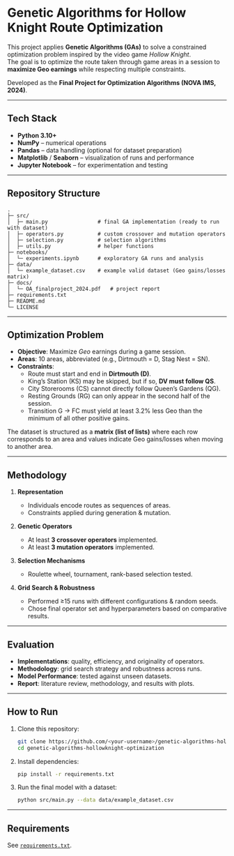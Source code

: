 # Genetic Algorithms for Hollow Knight Route Optimization

This project applies **Genetic Algorithms (GAs)** to solve a constrained optimization problem inspired by the video game *Hollow Knight*.  
The goal is to optimize the route taken through game areas in a session to **maximize Geo earnings** while respecting multiple constraints.

Developed as the **Final Project for Optimization Algorithms (NOVA IMS, 2024)**.

---

## Tech Stack

- **Python 3.10+**
- **NumPy** – numerical operations
- **Pandas** – data handling (optional for dataset preparation)
- **Matplotlib** / **Seaborn** – visualization of runs and performance
- **Jupyter Notebook** – for experimentation and testing

---

## Repository Structure

~~~text
.
├─ src/
│  ├─ main.py                # final GA implementation (ready to run with dataset)
│  ├─ operators.py           # custom crossover and mutation operators
│  ├─ selection.py           # selection algorithms
│  ├─ utils.py               # helper functions
├─ notebooks/
│  └─ experiments.ipynb      # exploratory GA runs and analysis
├─ data/
│  └─ example_dataset.csv    # example valid dataset (Geo gains/losses matrix)
├─ docs/
│  └─ OA_finalproject_2024.pdf   # project report
├─ requirements.txt
├─ README.md
└─ LICENSE
~~~

---

## Optimization Problem

- **Objective**: Maximize *Geo* earnings during a game session.  
- **Areas**: 10 areas, abbreviated (e.g., Dirtmouth = D, Stag Nest = SN).  
- **Constraints**:
  - Route must start and end in **Dirtmouth (D)**.  
  - King’s Station (KS) may be skipped, but if so, **DV must follow QS**.  
  - City Storerooms (CS) cannot directly follow Queen’s Gardens (QG).  
  - Resting Grounds (RG) can only appear in the second half of the session.  
  - Transition G → FC must yield at least 3.2% less Geo than the minimum of all other positive gains.  

The dataset is structured as a **matrix (list of lists)** where each row corresponds to an area and values indicate Geo gains/losses when moving to another area.

---

## Methodology

1. **Representation**  
   - Individuals encode routes as sequences of areas.  
   - Constraints applied during generation & mutation.  

2. **Genetic Operators**  
   - At least **3 crossover operators** implemented.  
   - At least **3 mutation operators** implemented.  

3. **Selection Mechanisms**  
   - Roulette wheel, tournament, rank-based selection tested.  

4. **Grid Search & Robustness**  
   - Performed ≥15 runs with different configurations & random seeds.  
   - Chose final operator set and hyperparameters based on comparative results.  

---

## Evaluation

- **Implementations**: quality, efficiency, and originality of operators.  
- **Methodology**: grid search strategy and robustness across runs.  
- **Model Performance**: tested against unseen datasets.  
- **Report**: literature review, methodology, and results with plots.  

---

## How to Run

1. Clone this repository:
   ~~~bash
   git clone https://github.com/<your-username>/genetic-algorithms-hollowknight-optimization.git
   cd genetic-algorithms-hollowknight-optimization
   ~~~

2. Install dependencies:
   ~~~bash
   pip install -r requirements.txt
   ~~~

3. Run the final model with a dataset:
   ~~~bash
   python src/main.py --data data/example_dataset.csv
   ~~~

---

## Requirements

See [`requirements.txt`](./requirements.txt).
